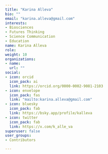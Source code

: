 ```yaml
---
title: "Karina Alleva"
bio: ""
email: "karina.alleva@gmail.com"
interests:
- Biosciences
- Futures Thinking
- Science Communication
- Education
name: Karina Alleva
role: 
weight: 10
organizations:
- name: 
  url: ""
social:
- icon: orcid
  icon_pack: ai
  link: https://orcid.org/0000-0002-9081-2103
- icon: envelope
  icon_pack: fas
  link: "mailto:karina.alleva@gmail.com"
- icon: bluesky
  icon_pack: fab
  link: https://bsky.app/profile/kalleva
- icon: twitter
  icon_pack: fab
  link: https://x.com/k_alle_va
superuser: false
user_groups:
- Contributors

---
```

